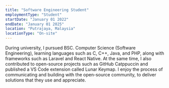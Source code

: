 ```yaml
---
title: "Software Engineering Student"
employmentType: "Student"
startDate: "January 01 2022"
endDate: "January 01 2025"
location: "Putrajaya, Malaysia"
locationType: "On-site"
---
```


During university, I pursued BSC. Computer Science (Software Engineering), learning languages such as C, C++, Java, and PHP, along with frameworks such as Laravel and React Native. At the same time, I also contributed to open-source projects such as GitHub Catppuccin and published a VS Code extension called Lunar Keymap. I enjoy the process of communicating and building with the open-source community, to deliver solutions that they use and appreciate.
